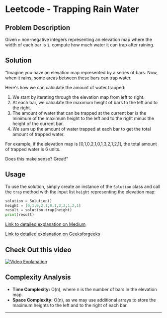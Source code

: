 # Leetcode - Trapping Rain Water

## Problem Description

Given `n` non-negative integers representing an elevation map where the width of each bar is `1`, compute how much water it can trap after raining.


## Solution

"Imagine you have an elevation map represented by a series of bars. Now, when it rains, some areas between these bars can trap water.

Here's how we can calculate the amount of water trapped:

1. We start by iterating through the elevation map from left to right.
2. At each bar, we calculate the maximum height of bars to the left and to the right.
3. The amount of water that can be trapped at the current bar is the minimum of the maximum height to the left and to the right minus the height of the current bar.
4. We sum up the amount of water trapped at each bar to get the total amount of trapped water.

For example, if the elevation map is [0,1,0,2,1,0,1,3,2,1,2,1], the total amount of trapped water is 6 units.

Does this make sense? Great!"

## Usage

To use the solution, simply create an instance of the `Solution` class and call the `trap` method with the input list `height` representing the elevation map:

```python
solution = Solution()
height = [0,1,0,2,1,0,1,3,2,1,2,1]
result = solution.trap(height)
print(result)
```


[Link to detailed explanation on Medium](https://medium.com/enjoy-algorithm/trapping-rain-water-a79938abf921)

[Link to detailed explanation on Geeksforgeeks](https://www.geeksforgeeks.org/trapping-rain-water/)


## Check Out this video

[![Video Explanation](https://img.youtube.com/vi/C8UjlJZsHBw/mqdefault.jpg)](https://youtu.be/C8UjlJZsHBw)





## Complexity Analysis

- **Time Complexity:** O(n), where n is the number of bars in the elevation map.
- **Space Complexity:** O(n), as we may use additional arrays to store the maximum heights to the left and to the right of each bar.

---
